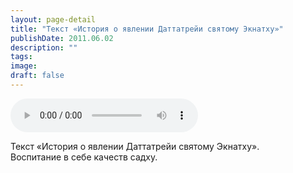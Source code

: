 ```yaml
---
layout: page-detail
title: "Текст «История о явлении Даттатрейи святому Экнатху»"
publishDate: 2011.06.02
description: ""
tags:
image:
draft: false
---
```


<audio title="2011.06.02 - Текст «История о явлении Даттатрейи святому Экнатху».mp3" src="/upload/iblock/a02/a02c3a0ffb0c928ad5c24c34ad03f4bb.mp3" controls=""></audio>

 Текст «История о явлении Даттатрейи святому Экнатху».  
 Воспитание в себе качеств садху.  

  
